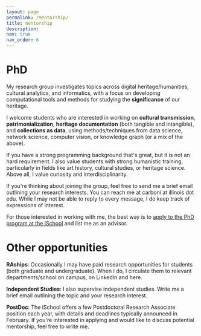 ```yaml
---
layout: page
permalink: /mentorship/
title: mentorship
description: 
nav: true
nav_order: 6
---
```



# PhD


My research group investigates topics across digital heritage/humanities, cultural analytics, and informatics, with a focus on developing computational tools and methods for studying the **significance** of our heritage.

I welcome students who are interested in working on **cultural transmission**, **patrimonialization**, **heritage documentation** (both tangible and intangible), and **collections as data**, using methods/techniques from data science, network science, computer vision, or knowledge graph (or a mix of the above).

If you have a strong programming background that's great, but it is not an hard requirement. I also value students with strong humanistic training, particularly in fields like art history, cultural studies, or heritage science. Above all, I value curiosity and interdisciplinarity. 

If you're thinking about joining the group, feel free to send me a brief email outlining your research interests. You can reach me at carboni at illinois dot edu. While I may not be able to reply to every message, I do keep track of expressions of interest.

For those interested in working with me, the best way is to [apply to the PhD program at the iSchool](https://ischool.illinois.edu/degrees-programs/graduate/phd-information-sciences/apply) and list me as an advisor.
 

# Other opportunities 

**RAships**: Occasionally I may have paid research opportunities for students (both graduate and undergraduate). When I do, I circulate them to relevant departments/school on campus, on LinkedIn and here. 

**Independent Studies**: I also supervise independent studies. Write me a brief email outlining the topic and your research interest.

**PostDoc**: The iSchool offers a few Postdoctoral Research Associate position each year, with details and deadlines typically announced in February. If you're interested in applying and would like to discuss potential mentorship, feel free to write me.
